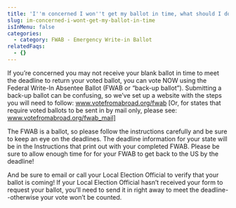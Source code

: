 ```yaml
---
title: 'I''m concerned I won''t get my ballot in time, what should I do?'
slug: im-concerned-i-wont-get-my-ballot-in-time
isInMenu: false
categories:
  - category: FWAB - Emergency Write-in Ballot
relatedFaqs:
  - {}
---
```

If you’re concerned you may not receive your blank ballot in time to meet the deadline to return your voted ballot, you can vote NOW using the Federal Write-In Absentee Ballot (FWAB or “back-up ballot”). Submitting a back-up ballot can be confusing, so we’ve set up a website with the steps you will need to follow:  www.votefromabroad.org/fwab [Or, for states that require voted ballots to be sent in by mail only, please see: www.votefromabroad.org/fwab_mail]

The FWAB is a ballot, so please follow the instructions carefully and be sure to keep an eye on the deadlines. The deadline information for your state will be in the Instructions that print out with your completed FWAB. Please be sure to allow enough time for for your FWAB to get back to the US by the deadline! 

And be sure to email or call your Local Election Official to verify that your ballot is coming! If your Local Election Official hasn’t received your form to request your ballot, you’ll need to send it in right away to meet the deadline--otherwise your vote won’t be counted. 
